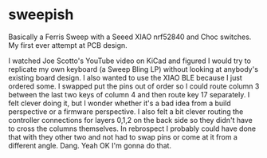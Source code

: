 # sweepish
Basically a Ferris Sweep with a Seeed XIAO nrf52840 and Choc switches. My first ever attempt at PCB design.

I watched Joe Scotto's YouTube video on KiCad and figured I would try to replicate my own keyboard (a Sweep Bling LP) without looking at anybody's existing board design.
I also wanted to use the XIAO BLE because I just ordered some.
I swapped put the pins out of order so I could route column 3 between the last two keys of column 4 and then route key 17 separately. I felt clever doing it, but I wonder whether it's a bad idea from a build perspective or a firmware perspective.
I also felt a bit clever routing the controller connections for layers 0,1,2 on the back side so they didn't have to cross the columns themselves. In rebrospect I probably could have done that with they other two and not had to swap pins or come at it from a different angle.
Dang. Yeah OK I'm gonna do that.
